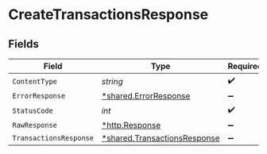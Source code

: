 # CreateTransactionsResponse


## Fields

| Field                                                                       | Type                                                                        | Required                                                                    | Description                                                                 |
| --------------------------------------------------------------------------- | --------------------------------------------------------------------------- | --------------------------------------------------------------------------- | --------------------------------------------------------------------------- |
| `ContentType`                                                               | *string*                                                                    | :heavy_check_mark:                                                          | N/A                                                                         |
| `ErrorResponse`                                                             | [*shared.ErrorResponse](../../models/shared/errorresponse.md)               | :heavy_minus_sign:                                                          | Error                                                                       |
| `StatusCode`                                                                | *int*                                                                       | :heavy_check_mark:                                                          | N/A                                                                         |
| `RawResponse`                                                               | [*http.Response](https://pkg.go.dev/net/http#Response)                      | :heavy_minus_sign:                                                          | N/A                                                                         |
| `TransactionsResponse`                                                      | [*shared.TransactionsResponse](../../models/shared/transactionsresponse.md) | :heavy_minus_sign:                                                          | OK                                                                          |